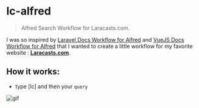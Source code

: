 # lc-alfred

>Alfred Search Workflow for Laracasts.com.

I was so inspired by [Laravel Docs Workflow for Alfred](https://github.com/tillkruss/alfred-laravel-docs) and [VueJS Docs Workflow for Alfred](https://github.com/vmitchell85/alfred-vuejs-docs) that I wanted to create a little workflow for my favorite website : **[Laracasts.com](https://laracasts.com)**.

## How it works:

- type [lc] and then your `query`

![gif](lc-workflow.gif)

